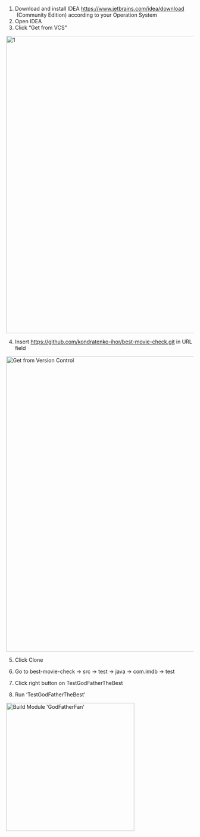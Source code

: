 1. Download and install IDEA https://www.jetbrains.com/idea/download  (Community Edition) according to your Operation System
2. Open IDEA
3. Click “Get from VCS”
<img width="798" alt="1" src="https://user-images.githubusercontent.com/63912318/175625027-130f2df3-884a-40b1-8397-5506a4584b45.png">

4. Insert https://github.com/kondratenko-ihor/best-movie-check.git in URL field
<img width="792" alt="Get from Version Control" src="https://user-images.githubusercontent.com/63912318/175625599-1c0bbe26-8f04-4630-b56d-885d84dd171b.png">

5. Click Clone
6. Go to best-movie-check -> src -> test -> java -> com.imdb -> test

7. Click right button on TestGodFatherTheBest
8. Run ‘TestGodFatherTheBest’
<img width="344" alt="Build Module 'GodFatherFan'" src="https://user-images.githubusercontent.com/63912318/175626374-aaac01b6-e1da-4b75-a23a-6582d92b8fbf.png">

